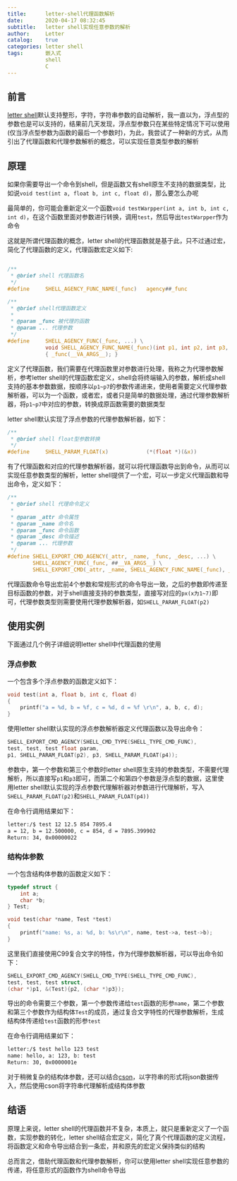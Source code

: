 ```yaml
---
title:      letter-shell代理函数解析
date:       2020-04-17 08:32:45
subtitle:   letter shell实现任意参数的解析
author:     Letter
catalog:    true
categories: letter shell
tags:       嵌入式
            shell
            C
---
```


## 前言

[letter shell](https://github.com/NevermindZZT/letter-shell)默认支持整形，字符，字符串参数的自动解析，我一直以为，浮点型的参数也是可以支持的，结果前几天发现，浮点型参数只在某些特定情况下可以使用(仅当浮点型参数为函数的最后一个参数时)，为此，我尝试了一种新的方式，从而引出了代理函数和代理参数解析的概念，可以实现任意类型参数的解析

## 原理

如果你需要导出一个命令到shell，但是函数又有shell原生不支持的数据类型，比如说`void test(int a, float b, int c, float d)`，那么要怎么办呢

最简单的，你可能会重新定义一个函数`void testWarpper(int a, int b, int c, int d)`，在这个函数里面对参数进行转换，调用`test`，然后导出`testWarpper`作为命令

这就是所谓代理函数的概念，letter shell的代理函数就是基于此，只不过通过宏，简化了代理函数的定义，代理函数宏定义如下:

```C

/**
 * @brief shell 代理函数名
 */
#define     SHELL_AGENCY_FUNC_NAME(_func)   agency##_func

/**
 * @brief shell代理函数定义
 *
 * @param _func 被代理的函数
 * @param ... 代理参数
 */
#define     SHELL_AGENCY_FUNC(_func, ...) \
            void SHELL_AGENCY_FUNC_NAME(_func)(int p1, int p2, int p3, int p4, int p5, int p6, int p7) \
            { _func(__VA_ARGS__); }
```

定义了代理函数，我们需要在代理函数里对参数进行处理，我称之为代理参数解析，参考letter shell的代理函数宏定义，shell会将终端输入的参数，解析成shell支持的基本参数数据，按顺序以`p1~p7`的参数传递进来，使用者需要定义代理参数解析器，可以为一个函数，或者宏，或者只是简单的数据处理，通过代理参数解析器，将`p1~p7`中对应的参数，转换成原函数需要的数据类型

letter shell默认实现了浮点参数的代理参数解析器，如下：

```C
/**
 * @brief shell float型参数转换
 */
#define     SHELL_PARAM_FLOAT(x)            (*(float *)(&x))
```

有了代理函数和对应的代理参数解析器，就可以将代理函数导出到命令，从而可以实现任意参数类型的解析，letter shell提供了一个宏，可以一步定义代理函数和导出命令，定义如下：

```C
/**
 * @brief shell 代理命令定义
 *
 * @param _attr 命令属性
 * @param _name 命令名
 * @param _func 命令函数
 * @param _desc 命令描述
 * @param ... 代理参数
 */
#define SHELL_EXPORT_CMD_AGENCY(_attr, _name, _func, _desc, ...) \
        SHELL_AGENCY_FUNC(_func, ##__VA_ARGS__) \
        SHELL_EXPORT_CMD(_attr, _name, SHELL_AGENCY_FUNC_NAME(_func), _desc)
```

代理函数命令导出宏前4个参数和常规形式的命令导出一致，之后的参数即传递至目标函数的参数，对于shell直接支持的参数类型，直接写对应的`px(x为1~7)`即可，代理参数类型则需要使用代理参数解析器，如`SHELL_PARAM_FLOAT(p2)`

## 使用实例

下面通过几个例子详细说明letter shell中代理函数的使用

### 浮点参数

一个包含多个浮点参数的函数定义如下：

```C
void test(int a, float b, int c, float d)
{
    printf("a = %d, b = %f, c = %d, d = %f \r\n", a, b, c, d);
}
```

使用letter shell默认实现的浮点参数解析器定义代理函数以及导出命令：

```C
SHELL_EXPORT_CMD_AGENCY(SHELL_CMD_TYPE(SHELL_TYPE_CMD_FUNC),
test, test, test float param,
p1, SHELL_PARAM_FLOAT(p2), p3, SHELL_PARAM_FLOAT(p4));
```

参数中，第一个参数和第三个参数时letter shell原生支持的参数类型，不需要代理解析，所以直接写`p1`和`p3`即可，而第二个和第四个参数是浮点型的数据，这里使用letter shell默认实现的浮点参数代理解析器对参数进行代理解析，写入`SHELL_PARAM_FLOAT(p2)`和`SHELL_PARAM_FLOAT(p4))`

在命令行调用结果如下：

```sh
letter:/$ test 12 12.5 854 7895.4
a = 12, b = 12.500000, c = 854, d = 7895.399902
Return: 34, 0x00000022
```

### 结构体参数

一个包含结构体参数的函数定义如下：

```C
typedef struct {
    int a;
    char *b;
} Test;

void test(char *name, Test *test)
{
    printf("name: %s, a: %d, b: %s\r\n", name, test->a, test->b);
}
```

这里我们直接使用C99复合文字的特性，作为代理参数解析器，可以导出命令如下：

```C
SHELL_EXPORT_CMD_AGENCY(SHELL_CMD_TYPE(SHELL_TYPE_CMD_FUNC),
test, test, test struct,
(char *)p1, &(Test){p2, (char *)p3});
```

导出的命令需要三个参数，第一个参数传递给`test`函数的形参`name`，第二个参数和第三个参数作为结构体`Test`的成员，通过复合文字特性的代理参数解析，生成结构体传递给`test`函数的形参`test`

在命令行调用结果如下：

```sh
letter:/$ test hello 123 test
name: hello, a: 123, b: test
Return: 30, 0x0000001e
```

对于稍微复杂的结构体参数，还可以结合[cson](https://github.com/NevermindZZT/cson)，以字符串的形式将json数据传入，然后使用cson将字符串代理解析成结构体参数

## 结语

原理上来说，letter shell的代理函数并不复杂，本质上，就只是重新定义了一个函数，实现参数的转化，letter shell结合宏定义，简化了真个代理函数的定义流程，将函数定义和命令导出结合到一条宏，并和原先的宏定义保持类似的结构

总而言之，借助代理函数和代理参数解析，你可以使用letter shell实现任意参数的传递，将任意形式的函数作为shell命令导出
